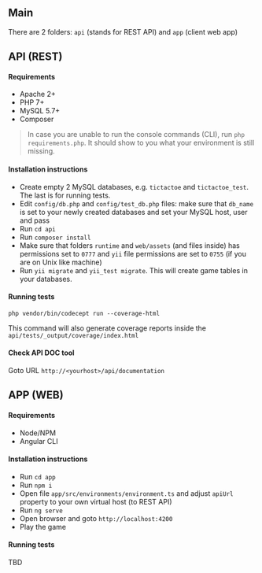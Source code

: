 ## Main

There are 2 folders: `api` (stands for REST API) and `app` (client web app)

## API (REST)

#### Requirements
- Apache 2+
- PHP 7+
- MySQL 5.7+
- Composer

> In case you are unable to run the console commands (CLI), run `php requirements.php`. It should show to you what your environment is still missing.

#### Installation instructions

- Create empty 2 MySQL databases, e.g. `tictactoe` and `tictactoe_test`. The last is for running tests. 
- Edit `config/db.php` and `config/test_db.php` files: make sure that `db_name` is set to your newly created databases and set your MySQL host, user and pass
- Run `cd api`
- Run `composer install`
- Make sure that folders `runtime` and `web/assets` (and files inside) has permissions set to `0777` and `yii` file permissions are set to `0755` (if you are on Unix like machine)
- Run `yii migrate` and `yii_test migrate`. This will create game tables in your databases.


#### Running tests

`php vendor/bin/codecept run --coverage-html`

This command will also generate coverage reports inside the `api/tests/_output/coverage/index.html`

#### Check API DOC tool

 Goto URL `http://<yourhost>/api/documentation`



## APP (WEB)

#### Requirements
 - Node/NPM
 - Angular CLI
 
#### Installation instructions

- Run `cd app`
- Run `npm i`
- Open file `app/src/environments/environment.ts` and adjust `apiUrl` property to your own virtual host (to REST API)
- Run `ng serve`
- Open browser and goto `http://localhost:4200`
- Play the game

#### Running tests

TBD

